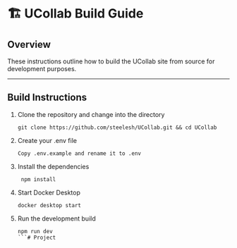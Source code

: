 # 🏗️ UCollab Build Guide

##  Overview
These instructions outline how to build the UCollab site from source for development purposes.

---

## Build Instructions

1. Clone the repository and change into the directory
   ```
   git clone https://github.com/steelesh/UCollab.git && cd UCollab
   ```
2. Create your .env file
   ```
   Copy .env.example and rename it to .env
   ```
3. Install the dependencies
   ```
    npm install
    ```
4. Start Docker Desktop
   ```
   docker desktop start
   ```
5. Run the development build
   ```
   npm run dev
   ```# Project
